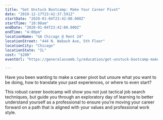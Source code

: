 ```yaml
---
title: "Get Unstuck Bootcamp: Make Your Career Pivot"
date: "2019-12-17T23:42:37.591Z"
startDate: "2020-01-04T23:42:00.000Z"
startTime: "10:00am"
endDate: "2020-01-04T23:42:00.000Z"
endTime: "4:00pm"
locationName: "GA Chicago @ Rent 24"
locationStreet: "444 N. Wabash Ave, 5th Floor"
locationCity: "Chicago"
locationState: "IL"
cost: "$200"
eventUrl: "https://generalassemb.ly/education/get-unstuck-bootcamp-make-your-career-pivot/chicago/96333"

---
```


Have you been wanting to make a career pivot but unsure what you want to be doing, how to translate your past experiences, or where to even start?

This robust career bootcamp will show you not just tactical job search techniques, but guide you through an exploratory day of learning to better understand yourself as a professional to ensure you’re moving your career forward on a path that is aligned with your values and professional work style.

